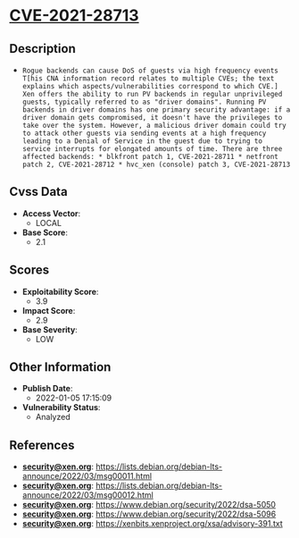 
# [CVE-2021-28713](https://lists.debian.org/debian-lts-announce/2022/03/msg00011.html)

## Description

- `Rogue backends can cause DoS of guests via high frequency events T[his CNA information record relates to multiple CVEs; the text explains which aspects/vulnerabilities correspond to which CVE.] Xen offers the ability to run PV backends in regular unprivileged guests, typically referred to as "driver domains". Running PV backends in driver domains has one primary security advantage: if a driver domain gets compromised, it doesn't have the privileges to take over the system. However, a malicious driver domain could try to attack other guests via sending events at a high frequency leading to a Denial of Service in the guest due to trying to service interrupts for elongated amounts of time. There are three affected backends: * blkfront patch 1, CVE-2021-28711 * netfront patch 2, CVE-2021-28712 * hvc_xen (console) patch 3, CVE-2021-28713`

## Cvss Data

- **Access Vector**:
  - LOCAL
- **Base Score**:
  - 2.1

## Scores

- **Exploitability Score**:
  - 3.9
- **Impact Score**:
  - 2.9
- **Base Severity**:
  - LOW

## Other Information

- **Publish Date**:
  - 2022-01-05 17:15:09
- **Vulnerability Status**:
  - Analyzed

## References

- **security@xen.org**: https://lists.debian.org/debian-lts-announce/2022/03/msg00011.html
- **security@xen.org**: https://lists.debian.org/debian-lts-announce/2022/03/msg00012.html
- **security@xen.org**: https://www.debian.org/security/2022/dsa-5050
- **security@xen.org**: https://www.debian.org/security/2022/dsa-5096
- **security@xen.org**: https://xenbits.xenproject.org/xsa/advisory-391.txt
